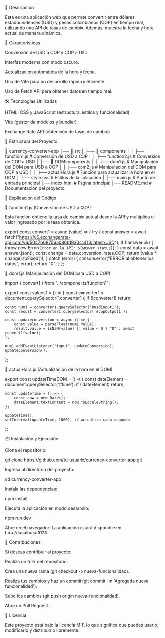 📌 Descripción

Esta es una aplicación web que permite convertir entre dólares estadounidenses (USD) y pesos colombianos (COP) en tiempo real, utilizando una API de tasas de cambio. Además, muestra la fecha y hora actual de manera dinámica.

🚀 Características

Conversión de USD a COP y COP a USD.

Interfaz moderna con modo oscuro.

Actualización automática de la hora y fecha.

Uso de Vite para un desarrollo rápido y eficiente.

Uso de Fetch API para obtener datos en tiempo real.

🛠️ Tecnologías Utilizadas

HTML, CSS y JavaScript (estructura, estilos y funcionalidad)

Vite (gestor de módulos y bundler)

Exchange Rate API (obtención de tasas de cambio)

📂 Estructura del Proyecto

📁 currency-converter-app
│── 📁 src
│   ├── 📁 components
│   │   ├── function1.js  # Conversión de USD a COP
│   │   ├── function2.js  # Conversión de COP a USD
│   ├── 📁 DOMcomponents
│   │   ├── dom1.js  # Manipulación del DOM para USD a COP
│   │   ├── dom2.js  # Manipulación del DOM para COP a USD
│   │   ├── actualHora.js  # Función para actualizar la hora en el DOM
│   ├── style.css  # Estilos de la aplicación
│   ├── main.js  # Punto de entrada principal
│── index.html  # Página principal
│── README.md  # Documentación del proyecto

📜 Explicación del Código

🔹 function1.js (Conversión de USD a COP)

Esta función obtiene la tasa de cambio actual desde la API y multiplica el valor ingresado por la tasa obtenida.

export const convert1 = async (value) => {
    try {
        const answer = await fetch("https://v6.exchangerate-api.com/v6/5047b68756ab86b1930cc413/latest/USD");
        if (!answer.ok) {
            throw new Error(`Error en la API: ${answer.status}`);
        }
        const data = await answer.json();
        const change = data.conversion_rates.COP;
        return (value * change).toFixed(1);
    } catch (error) {
        console.error("ERROR al obtener los datos", error);
        return "0";
    }
};

🔹 dom1.js (Manipulación del DOM para USD a COP)

import { convert1 } from "../components/function1";

export const values1 = () => {
    const converter1 = document.querySelector('.converter1');
    if (!converter1) return;

    const num1 = converter1.querySelector('#usdInput1');
    const result = converter1.querySelector('#copOutput1');

    const updateConversion = async () => {
        const value = parseFloat(num1.value);
        result.value = isNaN(value) || value < 0 ? "0" : await convert1(value);
    };

    num1.addEventListener("input", updateConversion);
    updateConversion();
};

🔹 actualHora.js (Actualización de la hora en el DOM)

export const updateTimeDOM = () => {
    const dateElement = document.querySelector('#time');
    if (!dateElement) return;

    const updateTime = () => {
        const now = new Date();
        dateElement.textContent = now.toLocaleString();
    };

    updateTime();
    setInterval(updateTime, 1000); // Actualiza cada segundo
};

📦 Instalación y Ejecución

Clona el repositorio:

git clone https://github.com/tu-usuario/currency-converter-app.git

Ingresa al directorio del proyecto:

cd currency-converter-app

Instala las dependencias:

npm install

Ejecuta la aplicación en modo desarrollo:

npm run dev

Abre en el navegador: La aplicación estará disponible en http://localhost:5173

📌 Contribuciones

Si deseas contribuir al proyecto:

Realiza un fork del repositorio.

Crea una nueva rama (git checkout -b nueva-funcionalidad).

Realiza tus cambios y haz un commit (git commit -m 'Agregada nueva funcionalidad').

Sube los cambios (git push origin nueva-funcionalidad).

Abre un Pull Request.

📃 Licencia

Este proyecto está bajo la licencia MIT, lo que significa que puedes usarlo, modificarlo y distribuirlo libremente.